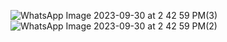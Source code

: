 ![WhatsApp Image 2023-09-30 at 2 42 59 PM(3)](https://github.com/shakilkhansk/Flutter_01/assets/20550689/3eab9213-65dc-460d-8ec5-7bcfe5efdec3)
![WhatsApp Image 2023-09-30 at 2 42 59 PM(2)](https://github.com/shakilkhansk/Flutter_01/assets/20550689/2f120246-f136-4dad-b9d2-38e0e0a9a67c)

